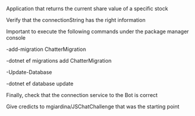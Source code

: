﻿Application that returns the current share value of a specific stock

Verify that the connectionString has the right information


Important to execute the following commands under the package manager console

-add-migration ChatterMigration

-dotnet ef migrations add ChatterMigration

-Update-Database

-dotnet ef database update

Finally, check that the connection service to the Bot is correct

Give credicts to mgiardina/JSChatChallenge that was the starting point
